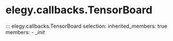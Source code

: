 # elegy.callbacks.TensorBoard

::: elegy.callbacks.TensorBoard
    selection:
        inherited_members: true
        members:
            - __init_